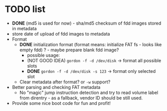 TODO list
=========

- **DONE** (md5 is used for now) - sha/md5 checksum of fdd images stored in metadata
- store date of upload of fdd images to metadata
- Format
    - **DONE** initialization format (format means: initialize FAT fs - looks like empty fdd) ? - maybe prepare blank fdd image?
        - possible usage:
        - (NOT GOOD IDEA) `gordon -f -d /dev/disk` -> format all possible slots
        - **DONE** `gordon -f -d /dev/disk -s 123` -> format only selected slot 
    - Clear metadata after format? or `-w` support?
- Better parsing and checking FAT metadata
    - No "magic" jump instruction detection and try to read volume label from direntry - as a fallback, vendor ID should be still used.
- Provide some nice boot code for fun and profit!